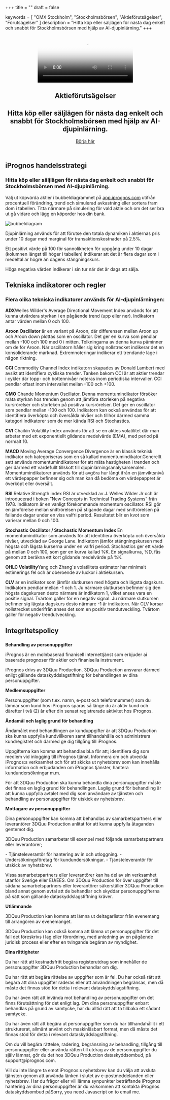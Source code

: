 +++
title = ""
draft = false

keywords = [
  "OMX Stockholm",
  "Stockholmsbörsen",
  "Aktieförutsägelser",
  "Förutsägelser"
]
description = "Hitta köp eller säljlägen för nästa dag enkelt och snabbt för Stockholmsbörsen med hjälp av AI-djupinlärning."
+++
<header>
  <section class="video v-center">
  <div id="bgVideo" class="background" ><video id="video_background" preload="auto" autoplay="autoplay" loop="loop" poster="/img/Heaven-From-Top.jpg"><source src="/Heaven-From-Top.mp4" type="video/mp4">bgvideo</video></div>
<div class="hero-unit">
    <div class="container text-left">
<h1 class="hero-title-lg dont-break-out">Aktieförutsägelser</h1>
<h2 class="title text-left dont-break-out">Hitta köp eller säljlägen för nästa dag enkelt och snabbt för Stockholmsbörsen med hjälp av AI-djupinlärning.</h2>
<a class="btn btn-primary btn-lg uppercase page-scroll" href="#services">Börja här</a>
</div>
<!-- end card -->
    </div>
</div>
</section>
</header>
  <section id="services">
    <div class="container">
      <div class="row">
        <div class="col-lg-12">
          <h2 class="section-heading">iPrognos handelsstrategi</h2>
          <h3 class="section-subheading text-muted">Hitta köp eller säljlägen för nästa dag enkelt och snabbt för Stockholmsbörsen med AI-djupinlärning.</h3>
          <p class="large">Välj ut köpvärda aktier i bubbeldiagrammet på <a href="https://app.iprognos.com" target="_blank">app.iprognos.com</a>  utifrån procentuell förändring, trend och simulerad avkastning eller sortera fram dom i tabellen. Titta närmare på simulering för vald aktie och om det ser bra ut gå vidare och lägg en köporder hos din bank.  
<p><img src="http://res.cloudinary.com/dtnahfj7l/image/upload/c_scale,w_467/v1518350696/bubbeldiagram_crop_smexzb.png" alt="bubbeldiagram"></p>            
Djupinlärning används för att förutse den totala dynamiken i aktiernas pris under 10 dagar med marginal för transaktionskostnader på 2.5%.

Ett positivt värde på 100 för sannolikheten för uppgång under 10 dagar (kolumnen längst till höger i tabellen) indikerar att det är flera dagar som i medeltal är högre än dagens stängningskurs.

Höga negativa värden indikerar i sin tur när det är dags att sälja. </p>
        </div>
      </div>
    </div>
  </section>
  <section id="indikatorer" class="bg-light-gray page-section">
    <div class="container">
      <div class="row">
        <div class="col-lg-12">
          <h2 class="section-heading">Tekniska indikatorer och regler</h2>
          <h3 class="section-subheading text-muted">Flera olika tekniska indikatorer används för AI-djupinlärningen:</h3>
          <p class="large">
<strong>ADX</strong>Welles Wilder's Average Directional Movement Index används för att kunna utvärdera styrkan i en pågående trend (upp eller ner). Indikatorn antar värden mellan 0 och 100.</P><p class="large"><strong>Aroon Oscillator</strong> är en variant på Aroon, där differensen mellan Aroon up och Aroon down plottas som en oscillator. Det ger en kurva som pendlar mellan -100 och 100 med 0 i mitten. Tolkningarna av denna kurva påminner om de för Aroon. När oscillatorn håller sig kring nollstrecket indikerar det en konsoliderande marknad. Extremnoteringar indikerar ett trendande läge i någon riktning.</p><p class="large"><strong>CCI</strong> Commodity Channel Index indikatorn skapades av Donald Lambert med avsikt att identifiera cykliska trender. Tanken bakom CCI är att aktier trendar i cykler där topp- och bottennivåer noteras inom periodiska intervaller. CCI pendlar oftast inom intervallet mellan -100 och +100.</p><p class="large"><strong>CMO</strong> Chande Momentum Oscillator. Denna momentumindikator försöker mäta styrkan hos trenden genom att jämföra storleken på negativa kursrörelser och storleken på positiva kursrörelser. Det ger en oscillator som pendlar mellan -100 och 100. Indikatorn kan också användas för att identifiera överköpta och översålda nivåer och tillhör därmed samma kategori indikatorer som de mer kända RSI och Stochastics.</p><p class="large"><strong>CVI</strong> Chaikin Volatility Index används för att se en akties volatilitet där man arbetar med ett exponentiellt glidande medelvärde (EMA), med period på normalt 10.</p><p class="large"><strong>MACD</strong> Moving Average Convergence Divergence är en klassik teknisk indikator och kategoriseras som en så kallad momentumindikator.Generellt sett används momentumindikatorer för att mäta hastigheten i trenden och ger därmed ett värdefullt tillskott till djupinlärningsanalysarsenalen. Momentumindikatorer används för att avgöra hur långt ifrån en jämviktsnivå ett värdepapper befinner sig och man kan då bedöma om värdepappret är överköpt eller översålt.</p><p class="large"><strong>RSI</strong> Relative Strength index RSI är utvecklad av J. Welles Wilder Jr och är introducerad i boken ”New Concepts in Technical Trading Systems” från 1978. Indikatorn är en vanligt förekommande momentum oscillator. RSI gör en jämförelse mellan snittrörelsen på stigande dagar med snittrörelsen på fallande dagar under en viss valfri period. Resultatet blir en kvot som varierar mellan 0 och 100.</p><p class="large"> <strong>Stochastic Oscillator / Stochastic Momentum Index</strong> En momentumindikator som används för att identifiera överköpta och översålda nivåer, utvecklad av George Lane. Indikatorn jämför stängningskursen med högsta och lägsta kurserna under en valfri period. Stochastics ger ett värde på mellan 0 och 100, som ger en kurva kallad %K. En signalkurva, %D, fås genom att beräkna ett kort glidande medelvärde på %K.</p><p class="large"><strong>OHLC Volatility</strong>Yang och Zhang´s volatilitets estimator har minimalt estimerings fel och är oberoende av luckor i aktiekursen.</p><p class="large"> <strong>CLV</strong> är en indikator som jämför slutkursen med högsta och lägsta dagskurs. Indikatorn pendlar mellan -1 och 1. Ju närmare slutkursen befinner sig den högsta dagskursen desto närmare är indikatorn 1, vilket anses vara en positiv signal. Tvärtom gäller för en negativ signal. Ju närmare slutkursen befinner sig lägsta dagskurs desto närmare -1 är indikatorn. När CLV korsar nollstrecket underifrån anses det som en positiv trendutveckling. Tvärtom gäller för negativ trendutveckling.</p><p class="large">
</p>
        </div>
      </div>
    </div>
  </section>
 
<section id="integritetspolicy" class="bg-light-gray page-section">
    <div class="container">
      <div class="row">
        <div class="col-lg-12">
          <h2 class="section-heading">Integritetspolicy</h2>
          <h3 class="section-subheading text-muted"></h3>
          
<strong>Behandling av personuppgifter</strong> 
<p class="large">iPrognos är en molnbaserad finanisell internettjänst som erbjuder ai baserade prognoser för aktier och finanisella instrument. 
</p><p class="large">
iPrognos drivs av 3DQuu Production. 3DQuu Production ansvarar därmed enligt gällande dataskyddslagstiftning för behandlingen av dina personuppgifter.
</p><p class="large">
<strong>Medlemsuppgifter</strong> 
</p><p class="large">
Personuppgifter (som t.ex. namn, e-post  och telefonnummer) som du lämnar som kund hos iPrognos sparas så länge du är aktiv kund och därefter i två (2) år efter din senast registrerade aktivitet hos iPrognos. 
</p><p class="large">
<strong>Ändamål och laglig grund för behandling</strong> 
</p><p class="large">
Ändamålet med behandlingen av kunduppgifter är att 3DQuu Production ska kunna uppfylla kundvillkoren samt tillhandahålla och administrera kundregistret och därmed ge dig tillgång till iPrognos.
</p><p class="large">
Uppgifterna kan komma att behandlas bl.a för att;
identifiera dig som medlem vid inlogging till iPrognos tjänst.
Informera om och utveckla iPrognos:s verksamhet och för att skicka ut nyhetsbrev som kan innehålla information och erbjudanden om iPrognos tjänster, hantera kundundersökningar m.m. 
</p><p class="large">
För att 3DQuu Production ska kunna behandla dina personuppgifter måste det finnas en laglig grund för behandlingen. Laglig grund för behandling är att kunna uppfylla avtalet med dig som användare av tjänsten och behandling av personuppgifter för utskick av nyhetsbrev. 
</p><p class="large">
<strong>Mottagare av personuppgifter</strong>
</p><p class="large">
Dina personuppgifter kan komma att behandlas av samarbetspartners eller leverantörer 3DQuu Production anlitat för att kunna uppfylla åtaganden gentemot dig.
</p><p class="large">
3DQuu Production samarbetar till exempel med följande samarbetspartners eller leverantörer;
</p><p class="large">
- Tjänsteleverantör för hantering av in och utloggning.
- Undersökningsföretag för kundundersökningar.
- Tjänsteleverantör för utskick av nyhetsbrev.
</p><p class="large">
Vissa samarbetspartners eller leverantörer kan ha del av sin verksamhet utanför Sverige eller EU/EES. Om 3DQuu Production  för över uppgifter till sådana samarbetspartners eller leverantörer säkerställer 3DQuu Production bland annat genom avtal att de behandlar och skyddar personuppgifterna på sätt som gällande dataskyddslagstiftning kräver.
 </p><p class="large">

<strong>Utlämnande</strong>
</p><p class="large">
3DQuu Production kan komma att lämna ut deltagarlistor från evenemang till arrangören av evenemanget.
</p><p class="large">
3DQuu Production kan också komma att lämna ut personuppgifter för det fall det föreskrivs i lag eller förordning, med anledning av en pågående juridisk process eller efter en tvingande begäran av myndighet.
 </p><p class="large">
<strong>Dina rättigheter</strong>
</p><p class="large">
Du har rätt att kostnadsfritt begära registerutdrag som innehåller de personuppgifter 3DQuu Production behandlar om dig.
</p><p class="large">
Du har rätt att begära rättelse av uppgifter som är fel. Du har också rätt att begära att dina uppgifter raderas eller att användningen begränsas, men då måste det finnas stöd för detta i relevant dataskyddslagstiftning.
</p><p class="large">
Du har även rätt att invända mot behandling av personuppgifter om det finns förutsättning för det enligt lag. Om dina personuppgifter enbart behandlas på grund av samtycke, har du alltid rätt att ta tillbaka ett sådant samtycke.
</p><p class="large">
Du har även rätt att begära ut personuppgifter som du har tillhandahållit i ett strukturerat, allmänt använt och maskinläsbart format, men då måste det finnas stöd för detta i relevant dataskyddslagstiftning.
</p><p class="large">
Om du vill begära rättelse, radering, begränsning av behandling, tillgång till personuppgifter eller använda rätten till utdrag av de personuppgifter du själv lämnat, gör du det hos 3DQuu Production dataskyddsombud, på support@iprognos.com.
</p><p class="large">
Vill du inte längre ta emot iPrognos:s nyhetsbrev kan du välja att avsluta tjänsten genom att använda länken i slutet av e-postmeddelanden eller nyhetsbrev.
Har du frågor eller vill lämna synpunkter beträffande iPrognos hantering av dina personuppgifter är du välkommen att kontakta iPrognos dataskyddsombud på<script type="text/javascript" language="javascript">
<!--
// Email obfuscator script 2.1 by Tim Williams, University of Arizona
// Random encryption key feature coded by Andrew Moulden
// This code is freeware provided these four comment lines remain intact
// A wizard to generate this code is at http://www.jottings.com/obfuscator/
{ coded = "tVXXn8Z@jX8ne0nt.unf"
  key = "ieEKV2LDrAH6IzF0sdqOjBlvTYc38MQwNpS5to4xmbUgGkuPRhJayX1WZn7Cf9"
  shift=coded.length
  link=""
  for (i=0; i<coded.length; i++) {
    if (key.indexOf(coded.charAt(i))==-1) {
      ltr = coded.charAt(i)
      link += (ltr)
    }
    else {     
      ltr = (key.indexOf(coded.charAt(i))-shift+key.length) % key.length
      link += (key.charAt(ltr))
    }
  }
document.write("<a href='mailto:"+link+"'>iPrognos support</a>")
}
//-->
</script><noscript>Sorry, you need Javascript on to email me.</noscript></p>
</p><p class="large">
        </div>
      </div>
    </div>
  </section>
